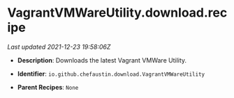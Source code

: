 # VagrantVMWareUtility.download.recipe

_Last updated 2021-12-23 19:58:06Z_

- **Description**: Downloads the latest Vagrant VMWare Utility.

- **Identifier**: `io.github.chefaustin.download.VagrantVMWareUtility`

- **Parent Recipes**: `None`